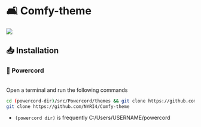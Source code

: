 # 🛋️ Comfy-theme
<img src="https://i.ibb.co/80cpTsc/comfy.png">

## 📥 Installation
### 🔌 Powercord

</br>Open a terminal and run the following commands
```sh
cd (powercord-dir)/src/Powercord/themes && git clone https://github.com/NYRI4/Comfy-theme
git clone https://github.com/NYRI4/Comfy-theme
```
* `(powercord dir)` is frequently C:/Users/USERNAME/powercord

